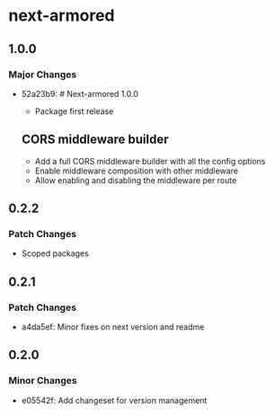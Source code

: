 # next-armored

## 1.0.0

### Major Changes

- 52a23b9: # Next-armored 1.0.0

  - Package first release

  ## CORS middleware builder

  - Add a full CORS middleware builder with all the config options
  - Enable middleware composition with other middleware
  - Allow enabling and disabling the middleware per route

## 0.2.2

### Patch Changes

- Scoped packages

## 0.2.1

### Patch Changes

- a4da5ef: Minor fixes on next version and readme

## 0.2.0

### Minor Changes

- e05542f: Add changeset for version management
